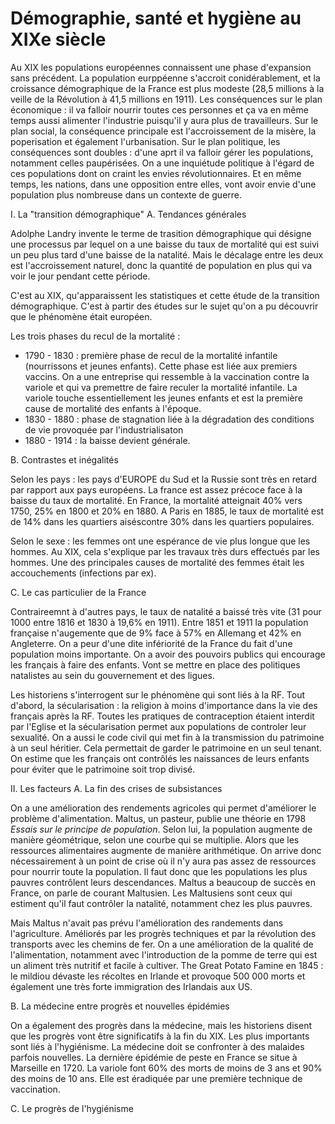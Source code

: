 # Démographie, santé et hygiène au XIXe siècle

Au XIX les populations européennes connaissent une phase d'expansion sans précédent. La population eurppéenne s'accroit conidérablement, et la croissance démographique de la France est plus modeste (28,5 millions à la veille de la Révolution à 41,5 millions en 1911). Les conséquences sur  le plan économique : il va falloir nourrir toutes ces personnes et ça va en même temps aussi alimenter l'industrie puisqu'il y aura plus de travailleurs. Sur le plan social, la conséquence principale est l'accroissement de la misère, la poperisation et également l'urbanisation. Sur le plan politique, les conséquences sont doubles : d'une aprt il va falloir gérer les populations, notamment celles paupérisées. On a une inquiétude politique à l'égard de ces populations dont on craint les envies révolutionnaires. Et en même temps, les nations, dans une opposition entre elles, vont avoir envie d'une population plus nombreuse dans un contexte de guerre. 

I. La "transition démographique"
A. Tendances générales 

Adolphe Landry invente le terme de trasition démographique qui désigne une processus par lequel on a une baisse du taux de mortalité qui est suivi un peu plus tard d'une baisse de la natalité. Mais le décalage entre les deux est l'accroissement naturel, donc la quantité de population en plus qui va voir le jour pendant cette période. 

C'est au XIX, qu'apparaissent les statistiques et cette étude de la transition démographique. C'est à partir des études sur le sujet qu'on a pu découvrir que le phénomène était européen. 

Les trois phases du recul de la mortalité : 
- 1790 - 1830 : première phase de recul de la mortalité infantile (nourrissons et jeunes enfants). Cette phase est liée aux premiers vaccins. On a une entreprise qui ressemble à la vaccination contre la variole et qui va premettre de faire reculer la mortalité infantile. La variole touche essentiellement les jeunes enfants et est la première cause de mortalité des enfants à l'époque. 
- 1830 - 1880 : phase de stagnation liée à la dégradation des conditions de vie provoquée par l'industrialisaton 
- 1880 - 1914 : la baisse devient générale. 

B. Contrastes et inégalités 

Selon les pays : les pays d'EUROPE du Sud et la Russie sont très en retard par rapport aux pays européens. La france est assez précoce face à la baisse du taux de mortalité. En France, la mortalité atteignait 40% vers 1750, 25% en 1800 et 20% en 1880. A Paris en 1885, le taux de mortalité est de 14% dans les quartiers aiséscontre 30% dans les quartiers populaires. 

Selon le sexe : les femmes ont une espérance de vie plus longue que les hommes. Au XIX, cela s'explique par les travaux très durs effectués par les hommes. Une des principales causes de mortalité des femmes était les accouchements (infections par ex). 

C. Le cas particulier de la France 

Contraireemnt à d'autres pays, le taux de natalité a baissé très vite (31 pour 1000 entre 1816 et 1830 à 19,6% en 1911). Entre 1851 et 1911 la population française n'augemente que de 9% face à 57% en Allemang et 42% en Angleterre. On a peur d'une dite infériorité de la France du fait d'une population moins importante. On a avoir des pouvoirs publics qui encourage les français à faire des enfants. Vont se mettre en place des politiques natalistes au sein du gouvernement et des ligues. 

Les historiens s'interrogent sur le phénomène qui sont liés à la RF. Tout d'abord, la sécularisation : la religion à moins d'importance dans la vie des français après la RF. Toutes les pratiques de contraception étaient interdit par l'Eglise et la sécularisation permet aux populations de controler leur sexualité. On a aussi le code civil qui met fin à la transmission du patrimoine à un seul héritier. Cela permettait de garder le patrimoine en un seul tenant. On estime que les français ont contrôlés les naissances de leurs enfants pour éviter que le patrimoine soit trop divisé.

II. Les facteurs 
A. La fin des crises de subsistances 

On a une amélioration des rendements agricoles qui permet d'améliorer le problème d'alimentation. Maltus, un pasteur, publie une théorie en 1798 *Essais sur le principe de population*. Selon lui, la population augmente de manière géométrique, selon une courbe qui se multiplie. Alors que les ressources alimentaires augmente de manière arithmétique. On arrive donc nécessairement à un point de crise où il n'y aura pas assez de ressources pour nourrir toute la population. Il faut donc que les populations les plus pauvres contrôlent leurs descendances. Maltus a beaucoup de succès en France, on parle de courant Maltusien. Les Maltusiens sont ceux qui estiment qu'il faut contrôler la natalité, notamment chez les plus pauvres. 

Mais Maltus n'avait pas prévu l'amélioration des randements dans l'agriculture. Améliorés par les progrès techniques et par la révolution des transports avec les chemins de fer. On a une amélioration de la qualité de l'alimentation, notamment avec l'introduction de la pomme de terre qui est un aliment très nutritif et facile à cultiver. 
The Great Potato Famine en 1845 : le mildiou dévaste les récoltes en Irlande et provoque 500 000 morts et également une très forte immigration des Irlandais aux US. 

B. La médecine entre progrès et nouvelles épidémies

On a également des progrès dans la médecine, mais les historiens disent que les progrès vont être significatifs à la fin du XIX. Les plus importants sont liés à l'hygiénisme. La médecine doit se confronter à des malaides parfois nouvelles. La dernière épidémie de peste en France se situe à Marseille en 1720. La variole font 60% des morts de moins de 3 ans et 90% des moins de 10 ans. Elle est éradiquée par une première technique de vaccination. 

C. Le progrès de l'hygiénisme 


